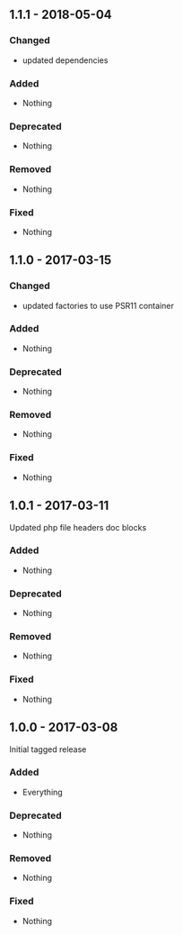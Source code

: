 ## 1.1.1 - 2018-05-04

### Changed
* updated dependencies

### Added
* Nothing

### Deprecated
* Nothing

### Removed
* Nothing

### Fixed
* Nothing


## 1.1.0 - 2017-03-15

### Changed
* updated factories to use PSR11 container

### Added
* Nothing

### Deprecated
* Nothing

### Removed
* Nothing

### Fixed
* Nothing


## 1.0.1 - 2017-03-11

Updated php file headers doc blocks

### Added
* Nothing

### Deprecated
* Nothing

### Removed
* Nothing

### Fixed
* Nothing


## 1.0.0 - 2017-03-08

Initial tagged release

### Added
* Everything

### Deprecated
* Nothing

### Removed
* Nothing

### Fixed
* Nothing
